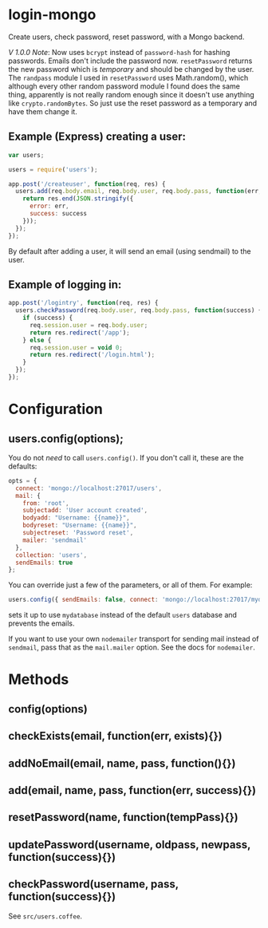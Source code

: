 # login-mongo

Create users, check password, reset password, with a Mongo backend.

*V 1.0.0 Note*: Now uses `bcrypt` instead of `password-hash` for hashing passwords.  Emails don't include the password now.  `resetPassword` returns the new password which is _temporary_ and should be changed by the user.  The `randpass` module I used in `resetPassword` uses Math.random(), which although every other random password module I found does the same thing, apparently is not really random enough since it doesn't use anything like `crypto.randomBytes`.  So just use the reset password as a temporary and have them change it.

## Example (Express) creating a user: 
```javascript
var users;

users = require('users');

app.post('/createuser', function(req, res) {
  users.add(req.body.email, req.body.user, req.body.pass, function(err, success) {
    return res.end(JSON.stringify({
      error: err,
      success: success
    }));
  });
});
```

By default after adding a user, it will send an email (using sendmail) to the user.

## Example of logging in:
```javascript
app.post('/logintry', function(req, res) {
  users.checkPassword(req.body.user, req.body.pass, function(success) {
    if (success) {
      req.session.user = req.body.user;
      return res.redirect('/app');
    } else {
      req.session.user = void 0;
      return res.redirect('/login.html');
    }
  });
});

```

# Configuration

## users.config(options);

You do not *need* to call `users.config()`.  If you don't call it, these are the defaults:

```javascript
opts = {
  connect: 'mongo://localhost:27017/users',
  mail: {
    from: 'root',
    subjectadd: 'User account created',
    bodyadd: "Username: {{name}}",
    bodyreset: "Username: {{name}}",
    subjectreset: 'Password reset',
    mailer: 'sendmail'
  },
  collection: 'users',
  sendEmails: true
};
```

You can override just a few of the parameters, or all of them.  For example:

```javascript
users.config({ sendEmails: false, connect: 'mongo://localhost:27017/mydatabase' });
```

sets it up to use `mydatabase` instead of the default `users` database and prevents the emails.

If you want to use your own `nodemailer` transport for sending mail instead of `sendmail`, pass that as the `mail.mailer` option.  See the docs for `nodemailer`.

# Methods

## config(options)
  
## checkExists(email, function(err, exists){})

## addNoEmail(email, name, pass, function(){})

## add(email, name, pass, function(err, success){})

## resetPassword(name, function(tempPass){})

## updatePassword(username, oldpass, newpass, function(success){})

## checkPassword(username, pass, function(success){})

See `src/users.coffee`.


